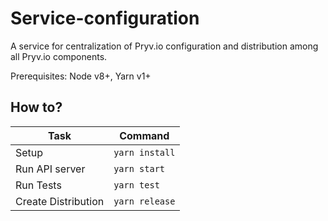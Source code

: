 # Service-configuration

A service for centralization of Pryv.io configuration and distribution among all Pryv.io components.

Prerequisites: Node v8+, Yarn v1+

## How to?

| Task                              | Command                        |
| --------------------------------- | ------------------------------ |
| Setup                             | `yarn install`                 |
| Run API server                    | `yarn start`                   |
| Run Tests                         | `yarn test`                    |
| Create Distribution               | `yarn release`                 |
